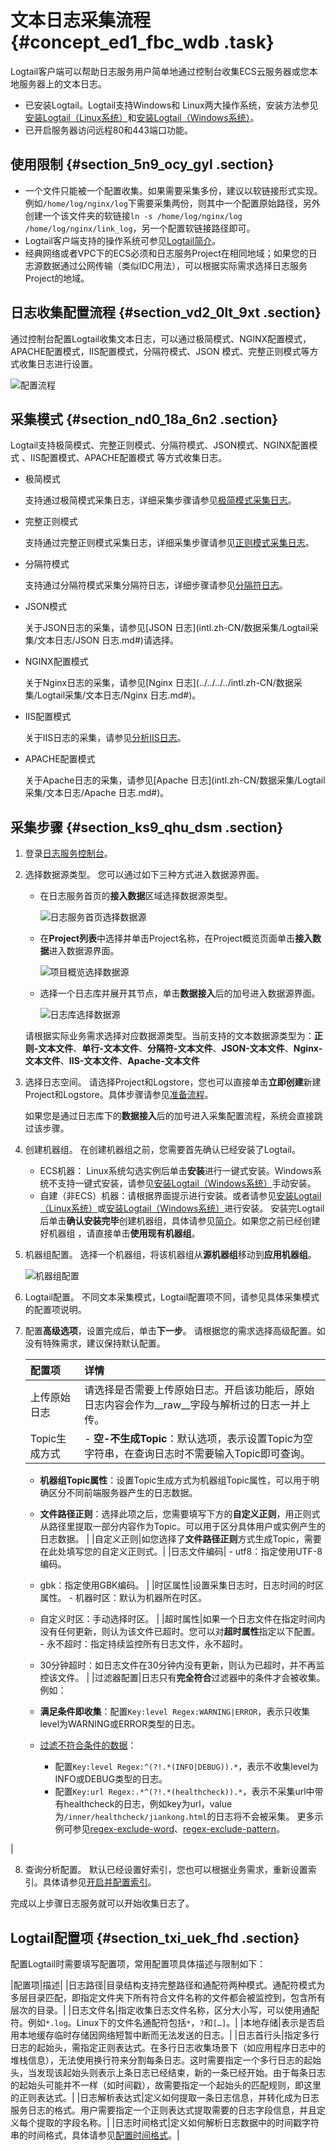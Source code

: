 # 文本日志采集流程 {#concept_ed1_fbc_wdb .task}

Logtail客户端可以帮助日志服务用户简单地通过控制台收集ECS云服务器或您本地服务器上的文本日志。

-   已安装Logtail。Logtail支持Windows和 Linux两大操作系统，安装方法参见[安装Logtail（Linux系统）](../../../../intl.zh-CN/数据采集/Logtail采集/安装/安装Logtail（Linux系统）.md#)和[安装Logtail（Windows系统）](../../../../intl.zh-CN/数据采集/Logtail采集/安装/安装Logtail（Windows系统）.md#)。
-   已开启服务器访问远程80和443端口功能。

## 使用限制 {#section_5n9_ocy_gyl .section}

-   一个文件只能被一个配置收集。如果需要采集多份，建议以软链接形式实现。例如`/home/log/nginx/log`下需要采集两份，则其中一个配置原始路径，另外创建一个该文件夹的软链接`ln -s /home/log/nginx/log /home/log/nginx/link_log`，另一个配置软链接路径即可。
-   Logtail客户端支持的操作系统可参见[Logtail简介](../../../../intl.zh-CN/数据采集/Logtail采集/简介/Logtail简介.md#)。
-   经典网络或者VPC下的ECS必须和日志服务Project在相同地域；如果您的日志源数据通过公网传输（类似IDC用法），可以根据实际需求选择日志服务Project的地域。


## 日志收集配置流程 {#section_vd2_0lt_9xt .section}

通过控制台配置Logtail收集文本日志，可以通过极简模式、NGINX配置模式，APACHE配置模式，IIS配置模式，分隔符模式、JSON 模式、完整正则模式等方式收集日志进行设置。

![配置流程](images/60272_zh-CN.png "配置流程")

## 采集模式 {#section_nd0_18a_6n2 .section}

Logtail支持极简模式、完整正则模式、分隔符模式、JSON模式、NGINX配置模式 、IIS配置模式、APACHE配置模式 等方式收集日志。

-   极简模式

    支持通过极简模式采集日志，详细采集步骤请参见[极简模式采集日志](intl.zh-CN/数据采集/Logtail采集/文本日志/极简模式采集日志.md#)。

-   完整正则模式

    支持通过完整正则模式采集日志，详细采集步骤请参见[正则模式采集日志](intl.zh-CN/数据采集/Logtail采集/文本日志/正则模式采集日志.md#)。

-   分隔符模式

    支持通过分隔符模式采集分隔符日志，详细步骤请参见[分隔符日志](../../../../intl.zh-CN/数据采集/Logtail采集/文本日志/分隔符日志.md#)。

-   JSON模式

    关于JSON日志的采集，请参见[JSON 日志](intl.zh-CN/数据采集/Logtail采集/文本日志/JSON 日志.md#)请选择。

-   NGINX配置模式

    关于Nginx日志的采集，请参见[Nginx 日志](../../../../intl.zh-CN/数据采集/Logtail采集/文本日志/Nginx 日志.md#)。

-   IIS配置模式

    关于IIS日志的采集，请参见[分析IIS日志](../../../../intl.zh-CN/快速入门/分析IIS日志.md#)。

-   APACHE配置模式

    关于Apache日志的采集，请参见[Apache 日志](intl.zh-CN/数据采集/Logtail采集/文本日志/Apache 日志.md#)。


## 采集步骤 {#section_ks9_qhu_dsm .section}

1.  登录[日志服务控制台](https://sls.console.aliyun.com)。
2.  选择数据源类型。 您可以通过如下三种方式进入数据源界面。

    -   在日志服务首页的**接入数据**区域选择数据源类型。

        ![日志服务首页选择数据源](http://static-aliyun-doc.oss-cn-hangzhou.aliyuncs.com/assets/img/13062/156862884060378_zh-CN.png)

    -   在**Project列表**中选择并单击Project名称，在Project概览页面单击**接入数据**进入数据源界面。

        ![项目概览选择数据源](http://static-aliyun-doc.oss-cn-hangzhou.aliyuncs.com/assets/img/13062/156862884060379_zh-CN.png)

    -   选择一个日志库并展开其节点，单击**数据接入**后的加号进入数据源界面。

        ![日志库选择数据源](http://static-aliyun-doc.oss-cn-hangzhou.aliyuncs.com/assets/img/13062/156862884060380_zh-CN.png)

    请根据实际业务需求选择对应数据源类型。当前支持的文本数据源类型为：**正则-文本文件**、**单行-文本文件**、**分隔符-文本文件**、**JSON-文本文件**、**Nginx-文本文件**、**IIS-文本文件**、**Apache-文本文件**

3.  选择日志空间。 请选择Project和Logstore，您也可以直接单击**立即创建**新建Project和Logstore。具体步骤请参见[准备流程](../../../../intl.zh-CN/准备工作/准备流程.md#)。

    如果您是通过日志库下的**数据接入**后的加号进入采集配置流程，系统会直接跳过该步骤。

4.  创建机器组。 在创建机器组之前，您需要首先确认已经安装了Logtail。

    -   ECS机器： Linux系统勾选实例后单击**安装**进行一键式安装。Windows系统不支持一键式安装，请参见[安装Logtail（Windows系统）](../../../../intl.zh-CN/数据采集/Logtail采集/安装/安装Logtail（Windows系统）.md#)手动安装。
    -   自建（非ECS）机器：请根据界面提示进行安装。或者请参见[安装Logtail（Linux系统）](intl.zh-CN/数据采集/Logtail采集/安装/安装Logtail（Linux系统）.md#)或[安装Logtail（Windows系统）](intl.zh-CN/数据采集/Logtail采集/安装/安装Logtail（Windows系统）.md#)进行安装。
    安装完Logtail后单击**确认安装完毕**创建机器组，具体请参见[简介](../../../../intl.zh-CN/数据采集/Logtail采集/机器组/简介.md#)。如果您之前已经创建好机器组 ，请直接单击**使用现有机器组**。

5.  机器组配置。 选择一个机器组，将该机器组从**源机器组**移动到**应用机器组**。

    ![机器组配置](http://static-aliyun-doc.oss-cn-hangzhou.aliyuncs.com/assets/img/13062/156862884060275_zh-CN.png)

6.  Logtail配置。 不同文本采集模式，Logtail配置项不同，请参见具体采集模式的配置项说明。
7.  配置**高级选项**，设置完成后，单击**下一步**。 请根据您的需求选择高级配置。如没有特殊需求，建议保持默认配置。

    |配置项|详情|
    |:--|:-|
    |上传原始日志|请选择是否需要上传原始日志。开启该功能后，原始日志内容会作为\_\_raw\_\_字段与解析过的日志一并上传。|
    |Topic生成方式|     -   **空-不生成Topic**：默认选项，表示设置Topic为空字符串，在查询日志时不需要输入Topic即可查询。
    -   **机器组Topic属性**：设置Topic生成方式为机器组Topic属性，可以用于明确区分不同前端服务器产生的日志数据。
    -   **文件路径正则**：选择此项之后，您需要填写下方的**自定义正则**，用正则式从路径里提取一部分内容作为Topic。可以用于区分具体用户或实例产生的日志数据。
 |
    |自定义正则|如您选择了**文件路径正则**方式生成Topic，需要在此处填写您的自定义正则式。|
    |日志文件编码|     -   utf8：指定使用UTF-8编码。
    -   gbk：指定使用GBK编码。
 |
    |时区属性|设置采集日志时，日志时间的时区属性。     -   机器时区：默认为机器所在时区。
    -   自定义时区：手动选择时区。
 |
    |超时属性|如果一个日志文件在指定时间内没有任何更新，则认为该文件已超时。您可以对**超时属性**指定以下配置。     -   永不超时：指定持续监控所有日志文件，永不超时。
    -   30分钟超时：如日志文件在30分钟内没有更新，则认为已超时，并不再监控该文件。
 |
    |过滤器配置|日志只有**完全符合**过滤器中的条件才会被收集。 例如：

    -   **满足条件即收集**：配置`Key:level Regex:WARNING|ERROR`，表示只收集level为WARNING或ERROR类型的日志。
    -   [过滤不符合条件的数据](http://www.regular-expressions.info/lookaround.html)：
        -   配置`Key:level Regex:^(?!.*(INFO|DEBUG)).*`，表示不收集level为INFO或DEBUG类型的日志。
        -   配置`Key:url Regex:.*^(?!.*(healthcheck)).*`，表示不采集url中带有healthcheck的日志，例如key为url，value为`/inner/healthcheck/jiankong.html`的日志将不会被采集。
更多示例可参见[regex-exclude-word](https://stackoverflow.com/questions/2404010/match-everything-except-for-specified-strings)、[regex-exclude-pattern](https://stackoverflow.com/questions/2078915/a-regular-expression-to-exclude-a-word-string)。

 |

8.  查询分析配置。 默认已经设置好索引，您也可以根据业务需求，重新设置索引。具体请参见[开启并配置索引](../../../../intl.zh-CN/查询与分析/开启并配置索引.md#)。

完成以上步骤日志服务就可以开始收集日志了。

## Logtail配置项 {#section_txi_uek_fhd .section}

配置Logtail时需要填写配置项，常用配置项具体描述与限制如下：

|配置项|描述|
|日志路径|目录结构支持完整路径和通配符两种模式。通配符模式为多层目录匹配，即指定文件夹下所有符合文件名称的文件都会被监控到，包含所有层次的目录。|
|日志文件名|指定收集日志文件名称，区分大小写，可以使用通配符。例如`*.log`。Linux下的文件名通配符包括`*`，`?`和`[…]`。|
|本地存储|表示是否启用本地缓存临时存储因网络短暂中断而无法发送的日志。|
|日志首行头|指定多行日志的起始头，需指定正则表达式。在多行日志收集场景下（如应用程序日志中的堆栈信息），无法使用换行符来分割每条日志。这时需要指定一个多行日志的起始头，当发现该起始头则表示上条日志已经结束，新的一条已经开始。由于每条日志的起始头可能并不一样（如时间戳），故需要指定一个起始头的匹配规则，即这里的正则表达式。|
|日志解析表达式|定义如何提取一条日志信息，并转化成为日志服务日志的格式。用户需要指定一个正则表达式提取需要的日志字段信息，并且定义每个提取的字段名称。|
|日志时间格式|定义如何解析日志数据中的时间戳字符串的时间格式，具体请参见[配置时间格式](../../../../intl.zh-CN/数据采集/Logtail采集/文本日志/配置时间格式.md#)。|


